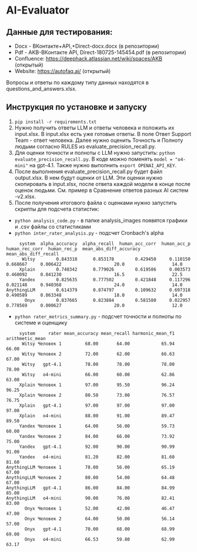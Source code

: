 # AI-Evaluator

## Данные для тестирования:

- Docx - ВКонтакте+API,+Direct-docx.docx (в репозитории)
- Pdf - AKB-ВКонтакте API, Direct-180725-145454.pdf (в репозитории)
- Confluence: https://deephack.atlassian.net/wiki/spaces/AKB (открытый)
- Website: https://autofaq.ai/ (открытый)

Вопросы и ответы по каждому типу данных находятся в questions_and_answers.xlsx.

## Инструкция по установке и запуску

1. `pip install -r requirements.txt`
2. Нужно получить ответы LLM и ответы человека и положить их input.xlsx. В input.xlsx есть уже готовые ответы.
В поле Ответ Support Team - ответ человека. Далее нужно оценить Точность и Полноту людьми согласно RULES из evaluate_precision_recall.py.
3. Для оценки точности и полноты с LLM нужно запустить: `python evaluate_precision_recall.py`. В коде можно поменять `model = "o4-mini"` на gpt-4.1. Также нужно выполнить `export OPENAI_API_KEY`.
4. После выполнения evaluate_precision_recall.py будет файл output.xlsx. В нем будут оценки от LLM. Эти оценки нужно скопировать в input.xlsx, после ответа каждой модели в конце после оценок людьми. См. пример в Сравнение ответов разных AI систем -v2.xlsx.
5. После получения итогового файла с оценками нужно запустить скрипты для подсчета статистик:
- `python analysis_code.py` - в папке analysis_images появятся графики и .csv файлы со статистиками
- `python inter_rater_analysis.py` - подсчет Cronbach's alpha
```
     system  alpha_accuracy  alpha_recall  human_acc_corr  human_acc_p  human_rec_corr  human_rec_p  mean_abs_diff_accuracy  mean_abs_diff_recall
      Witsy        0.843318      0.853178        0.429450     0.110150        0.668667     0.006422                    20.0                  14.0
     Xplain        0.748342      0.779026        0.619586     0.003573        0.460092     0.041230                    16.5                  22.5
     Yandex        0.825635      0.777502        0.421848     0.117296        0.021148     0.940368                    24.0                  14.0
AnythingLLM        0.614379      0.874797        0.109632     0.697318        0.490589     0.063348                    18.0                  14.0
       Onyx        0.837665      0.823884        0.581580     0.022957        0.778569     0.000627                    20.0                  12.0
```

- `python rater_metrics_summary.py` - подсчет точности и полноты по системе и оценщику
```
     system     rater mean_accuracy mean_recall harmonic_mean_f1 arithmetic_mean
      Witsy Человек 1         68.00       64.00            65.94           66.00
      Witsy Человек 2         72.00       62.00            66.63           67.00
      Witsy   gpt-4.1         78.00       78.00            78.00           78.00
      Witsy   o4-mini         66.00       60.00            62.86           63.00
     Xplain Человек 1         97.00       95.50            96.24           96.25
     Xplain Человек 2         80.50       73.00            76.57           76.75
     Xplain   gpt-4.1         97.00       97.00            97.00           97.00
     Xplain   o4-mini         88.00       91.00            89.47           89.50
     Yandex Человек 1         64.00       56.00            59.73           60.00
     Yandex Человек 2         84.00       66.00            73.92           75.00
     Yandex   gpt-4.1         92.00       90.00            90.99           91.00
     Yandex   o4-mini         81.20       82.00            81.60           81.60
AnythingLLM Человек 1         78.00       56.00            65.19           67.00
AnythingLLM Человек 2         80.00       54.00            64.48           67.00
AnythingLLM   gpt-4.1         86.00       84.00            84.99           85.00
AnythingLLM   o4-mini         90.00       76.00            82.41           83.00
       Onyx Человек 1         52.00       42.00            46.47           47.00
       Onyx Человек 2         64.00       50.00            56.14           57.00
       Onyx   gpt-4.1         70.00       68.00            68.99           69.00
       Onyx   o4-mini         66.53       59.80            62.99           63.17
```

